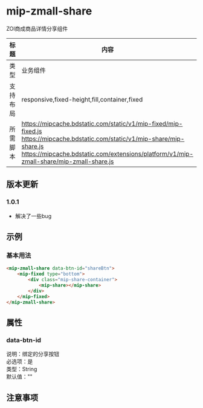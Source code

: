 # mip-zmall-share

ZOl商成商品详情分享组件

标题|内容
----|----
类型|业务组件
支持布局|responsive,fixed-height,fill,container,fixed
所需脚本|https://mipcache.bdstatic.com/static/v1/mip-fixed/mip-fixed.js<br>https://mipcache.bdstatic.com/static/v1/mip-share/mip-share.js<br>https://mipcache.bdstatic.com/extensions/platform/v1/mip-zmall-share/mip-zmall-share.js

## 版本更新

### 1.0.1

- 解决了一些bug

## 示例

### 基本用法
```html
<mip-zmall-share data-btn-id="shareBtn">
    <mip-fixed type="bottom">
        <div class="mip-share-container">
            <mip-share></mip-share>
        </div>
    </mip-fixed>
</mip-zmall-share>
```

## 属性

### data-btn-id

说明：绑定的分享按钮     
必选项：是         
类型：String        
默认值：""

## 注意事项
